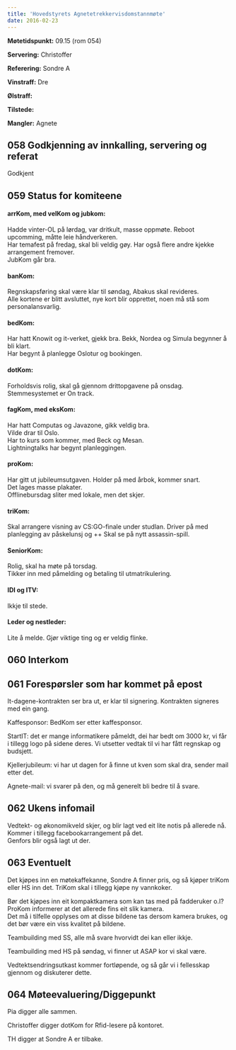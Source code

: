 ```yaml
---
title: 'Hovedstyrets Agnetetrekkervisdomstannmøte'
date: 2016-02-23
---
```


**Møtetidspunkt:** 09.15 (rom 054)

**Servering:** Christoffer

**Referering:** Sondre A

**Vinstraff:** Dre

**Ølstraff:**

**Tilstede:** 

**Mangler:** Agnete

## 058 Godkjenning av innkalling, servering og referat

Godkjent

## 059 Status for komiteene

#### arrKom, med velKom og jubkom: 

Hadde vinter-OL på lørdag, var dritkult, masse oppmøte.
Reboot upcomming, måtte leie håndverkeren.  
Har temafest på fredag, skal bli veldig gøy. Har også flere andre kjekke arrangement fremover.  
JubKom går bra.

#### banKom:  

Regnskapsføring skal være klar til søndag, Abakus skal revideres.  
Alle kortene er blitt avsluttet, nye kort blir opprettet, noen må stå som personalansvarlig.

#### bedKom:

Har hatt Knowit og it-verket, gjekk bra.
Bekk, Nordea og Simula begynner å bli klart.    
Har begynt å planlegge Oslotur og bookingen.

#### dotKom:

Forholdsvis rolig, skal gå gjennom drittopgavene på onsdag.  
Stemmesystemet er On track.

#### fagKom, med eksKom:

Har hatt Computas og Javazone, gikk veldig bra.  
Vilde drar til Oslo.  
Har to kurs som kommer, med Beck og Mesan.  
Lightningtalks har begynt planleggingen.  

#### proKom:  

Har gitt ut jubileumsutgaven. 
Holder på med årbok, kommer snart.  
Det lages masse plakater.  
Offlinebursdag sliter med lokale, men det skjer.  

#### triKom:

Skal arrangere visning av CS:GO-finale under studlan. Driver på med planlegging av påskelunsj og ++
Skal se på nytt assassin-spill.

#### SeniorKom: 

Rolig, skal ha møte på torsdag.  
Tikker inn med påmelding og betaling til utmatrikulering.

#### IDI og ITV:

Ikkje til stede.

#### Leder og nestleder:

Lite å melde. Gjør viktige ting og er veldig flinke.

## 060 Interkom

## 061 Forespørsler som har kommet på epost

It-dagene-kontrakten ser bra ut, er klar til signering. Kontrakten signeres med ein gang.  

Kaffesponsor: BedKom ser etter kaffesponsor.

StartIT: det er mange informatikere påmeldt, dei har bedt om 3000 kr, vi får i tillegg logo på sidene deres. Vi utsetter vedtak til vi har fått regnskap og budsjett.

Kjellerjubileum: vi har ut dagen for å finne ut kven som skal dra, sender mail etter det.

Agnete-mail: vi svarer på den, og må generelt bli bedre til å svare.

## 062 Ukens infomail

Vedtekt- og økonomikveld skjer, og blir lagt ved eit lite notis på allerede nå. Kommer i tillegg facebookarrangement på det.  
Genfors blir også lagt ut der.  

## 063 Eventuelt

Det kjøpes inn en møtekaffekanne, Sondre A finner pris, og så kjøper triKom eller HS inn det. TriKom skal i tillegg kjøpe ny vannkoker.

Bør det kjøpes inn eit kompaktkamera som kan tas med på fadderuker o.l? ProKom informerer at det allerede fins eit slik kamera.  
Det må i tilfelle opplyses om at disse bildene tas dersom kamera brukes, og det bør være ein viss kvalitet på bildene.  

Teambuilding med SS, alle må svare hvorvidt dei kan eller ikkje.  

Teambuilding med HS på søndag, vi finner ut ASAP kor vi skal være.

Vedtektsendringsutkast kommer fortløpende, og så går vi i fellesskap gjennom og diskuterer dette.

## 064 Møteevaluering/Diggepunkt

Pia digger alle sammen.

Christoffer digger dotKom for Rfid-lesere på kontoret.

TH digger at Sondre A er tilbake.
